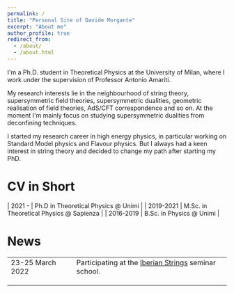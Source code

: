 ```yaml
---
permalink: /
title: "Personal Site of Davide Morgante"
excerpt: "About me"
author_profile: true
redirect_from:
  - /about/
  - /about.html
---
```


I'm a Ph.D. student in Theoretical Physics at the University of Milan, where I work under the supervision of Professor Antonio Amariti.

My research interests lie in the neighbourhood of string theory, supersymmetric field theories, supersymmetric dualities, geometric realisation of field theories, AdS/CFT correspondence and so on.
At the moment I'm mainly focus on studying supersymmetric dualities from deconfining techniques.

I started my research career in high energy physics, in particular working on Standard Model physics and Flavour physics. But I always had a keen interest in string theory and decided to change my path after starting my PhD.

CV in Short
=========
| 2021 -    | Ph.D in Theoretical Physics @ Unimi     |
| 2019-2021 | M.Sc. in Theoretical Physics @ Sapienza |
| 2016-2019 | B.Sc. in Physics @ Unimi                |

News
=========
|                  |                                                                                                                       |
|------------------|-----------------------------------------------------------------------------------------------------------------------|
| 23-25 March 2022 | Participating at the [Iberian Strings](https://www.unioviedo.es/hepth/activities/Iberian22/home.html) seminar school. |
|                  |                                                                                                                       |
|                  |                                                                                                                       |
|                  |                                                                                                                       |
